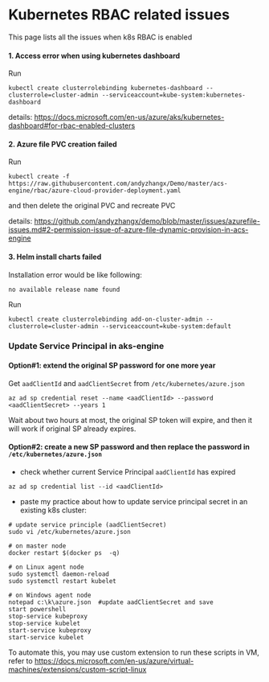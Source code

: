 # Kubernetes RBAC related issues
This page lists all the issues when k8s RBAC is enabled

#### 1. Access error when using kubernetes dashboard
Run
```
kubectl create clusterrolebinding kubernetes-dashboard --clusterrole=cluster-admin --serviceaccount=kube-system:kubernetes-dashboard
```
details: https://docs.microsoft.com/en-us/azure/aks/kubernetes-dashboard#for-rbac-enabled-clusters


#### 2. Azure file PVC creation failed
Run
```
kubectl create -f https://raw.githubusercontent.com/andyzhangx/Demo/master/acs-engine/rbac/azure-cloud-provider-deployment.yaml
```
and then delete the original PVC and recreate PVC

details: https://github.com/andyzhangx/demo/blob/master/issues/azurefile-issues.md#2-permission-issue-of-azure-file-dynamic-provision-in-acs-engine

#### 3. Helm install charts failed
Installation error would be like following:
```
no available release name found
```

Run 
```
kubectl create clusterrolebinding add-on-cluster-admin --clusterrole=cluster-admin --serviceaccount=kube-system:default
```

### Update Service Principal in aks-engine
#### Option#1: extend the original SP password for one more year
Get `aadClientId` and `aadClientSecret` from `/etc/kubernetes/azure.json`
```
az ad sp credential reset --name <aadClientId> --password <aadClientSecret> --years 1
```

Wait about two hours at most, the original SP token will expire, and then it will work if original SP already expires.

#### Option#2: create a new SP password and then replace the password in `/etc/kubernetes/azure.json`
 - check whether current Service Principal `aadClientId` has expired
```
az ad sp credential list --id <aadClientId>
```

 - paste my practice about how to update service principal secret in an existing k8s cluster:
```
# update service principle (aadClientSecret)
sudo vi /etc/kubernetes/azure.json

# on master node
docker restart $(docker ps  -q)

# on Linux agent node
sudo systemctl daemon-reload
sudo systemctl restart kubelet

# on Windows agent node
notepad c:\k\azure.json  #update aadClientSecret and save
start powershell
stop-service kubeproxy
stop-service kubelet
start-service kubeproxy
start-service kubelet
```

To automate this, you may use custom extension to run these scripts in VM, refer to https://docs.microsoft.com/en-us/azure/virtual-machines/extensions/custom-script-linux
